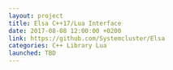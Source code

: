 ```yaml
---
layout: project
title: Elsa C++17/Lua Interface
date: 2017-08-08 12:00:00 +0200
link: https://github.com/Systemcluster/Elsa
categories: C++ Library Lua
launched: TBD
---
```


